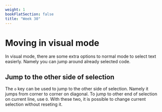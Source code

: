 ```yaml
---
weight: 1
bookFlatSection: false
title: "Week 30"
---
```


# Moving in visual mode
In visual mode, there are some extra options to normal mode to select text easierly.
Namely you can jump around already selected code.

## Jump to the other side of selection
The `o` key can be used to jump to the other side of selection.
Namely it jumps from corner to corner on diagonal.
To jump to other end of selection on current line, use `O`.
With these two, it is possible to change current selection without reseting it.
